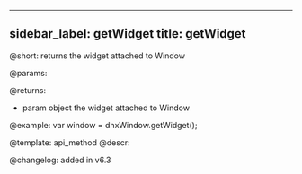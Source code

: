 
---
sidebar_label: getWidget
title: getWidget
---          

@short: returns the widget attached to Window


@params:


@returns:
- param	object      the widget attached to Window


@example:
var window = dhxWindow.getWidget(); 


@template: api_method
@descr:





@changelog:
added in v6.3

